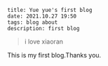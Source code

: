 ```
title: Yue yue's first blog
date: 2021.10.27 19:50
tags: blog about
description: first blog
```

> i love xiaoran

This is my first blog.Thanks you.
